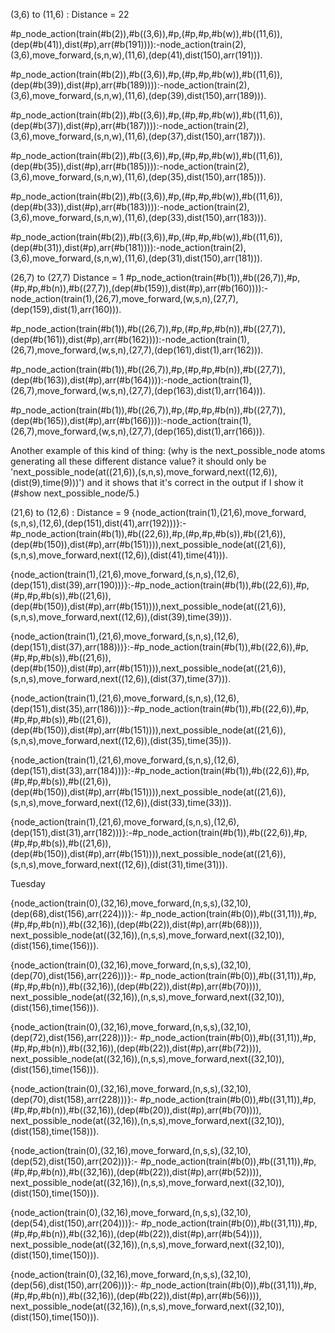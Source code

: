 

(3,6) to (11,6) : Distance = 22

#p_node_action(train(#b(2)),#b((3,6)),#p,(#p,#p,#b(w)),#b((11,6)),(dep(#b(41)),dist(#p),arr(#b(191)))):-node_action(train(2),(3,6),move_forward,(s,n,w),(11,6),(dep(41),dist(150),arr(191))).

#p_node_action(train(#b(2)),#b((3,6)),#p,(#p,#p,#b(w)),#b((11,6)),(dep(#b(39)),dist(#p),arr(#b(189)))):-node_action(train(2),(3,6),move_forward,(s,n,w),(11,6),(dep(39),dist(150),arr(189))).

#p_node_action(train(#b(2)),#b((3,6)),#p,(#p,#p,#b(w)),#b((11,6)),(dep(#b(37)),dist(#p),arr(#b(187)))):-node_action(train(2),(3,6),move_forward,(s,n,w),(11,6),(dep(37),dist(150),arr(187))).

#p_node_action(train(#b(2)),#b((3,6)),#p,(#p,#p,#b(w)),#b((11,6)),(dep(#b(35)),dist(#p),arr(#b(185)))):-node_action(train(2),(3,6),move_forward,(s,n,w),(11,6),(dep(35),dist(150),arr(185))).

#p_node_action(train(#b(2)),#b((3,6)),#p,(#p,#p,#b(w)),#b((11,6)),(dep(#b(33)),dist(#p),arr(#b(183)))):-node_action(train(2),(3,6),move_forward,(s,n,w),(11,6),(dep(33),dist(150),arr(183))).

#p_node_action(train(#b(2)),#b((3,6)),#p,(#p,#p,#b(w)),#b((11,6)),(dep(#b(31)),dist(#p),arr(#b(181)))):-node_action(train(2),(3,6),move_forward,(s,n,w),(11,6),(dep(31),dist(150),arr(181))).





(26,7) to (27,7) Distance = 1
#p_node_action(train(#b(1)),#b((26,7)),#p,(#p,#p,#b(n)),#b((27,7)),(dep(#b(159)),dist(#p),arr(#b(160)))):-node_action(train(1),(26,7),move_forward,(w,s,n),(27,7),(dep(159),dist(1),arr(160))).

#p_node_action(train(#b(1)),#b((26,7)),#p,(#p,#p,#b(n)),#b((27,7)),(dep(#b(161)),dist(#p),arr(#b(162)))):-node_action(train(1),(26,7),move_forward,(w,s,n),(27,7),(dep(161),dist(1),arr(162))).

#p_node_action(train(#b(1)),#b((26,7)),#p,(#p,#p,#b(n)),#b((27,7)),(dep(#b(163)),dist(#p),arr(#b(164)))):-node_action(train(1),(26,7),move_forward,(w,s,n),(27,7),(dep(163),dist(1),arr(164))).

#p_node_action(train(#b(1)),#b((26,7)),#p,(#p,#p,#b(n)),#b((27,7)),(dep(#b(165)),dist(#p),arr(#b(166)))):-node_action(train(1),(26,7),move_forward,(w,s,n),(27,7),(dep(165),dist(1),arr(166))).





Another example of this kind of thing: (why is the next_possible_node atoms generating all these different distance value? it should only be 'next_possible_node(at((21,6)),(s,n,s),move_forward,next((12,6)),(dist(9),time(9)))') and it shows that it's correct in the output if I show it (#show next_possible_node/5.)


(21,6) to (12,6) : Distance = 9
{node_action(train(1),(21,6),move_forward,(s,n,s),(12,6),(dep(151),dist(41),arr(192)))}:-#p_node_action(train(#b(1)),#b((22,6)),#p,(#p,#p,#b(s)),#b((21,6)),(dep(#b(150)),dist(#p),arr(#b(151)))),next_possible_node(at((21,6)),(s,n,s),move_forward,next((12,6)),(dist(41),time(41))).

{node_action(train(1),(21,6),move_forward,(s,n,s),(12,6),(dep(151),dist(39),arr(190)))}:-#p_node_action(train(#b(1)),#b((22,6)),#p,(#p,#p,#b(s)),#b((21,6)),(dep(#b(150)),dist(#p),arr(#b(151)))),next_possible_node(at((21,6)),(s,n,s),move_forward,next((12,6)),(dist(39),time(39))).

{node_action(train(1),(21,6),move_forward,(s,n,s),(12,6),(dep(151),dist(37),arr(188)))}:-#p_node_action(train(#b(1)),#b((22,6)),#p,(#p,#p,#b(s)),#b((21,6)),(dep(#b(150)),dist(#p),arr(#b(151)))),next_possible_node(at((21,6)),(s,n,s),move_forward,next((12,6)),(dist(37),time(37))).

{node_action(train(1),(21,6),move_forward,(s,n,s),(12,6),(dep(151),dist(35),arr(186)))}:-#p_node_action(train(#b(1)),#b((22,6)),#p,(#p,#p,#b(s)),#b((21,6)),(dep(#b(150)),dist(#p),arr(#b(151)))),next_possible_node(at((21,6)),(s,n,s),move_forward,next((12,6)),(dist(35),time(35))).

{node_action(train(1),(21,6),move_forward,(s,n,s),(12,6),(dep(151),dist(33),arr(184)))}:-#p_node_action(train(#b(1)),#b((22,6)),#p,(#p,#p,#b(s)),#b((21,6)),(dep(#b(150)),dist(#p),arr(#b(151)))),next_possible_node(at((21,6)),(s,n,s),move_forward,next((12,6)),(dist(33),time(33))).

{node_action(train(1),(21,6),move_forward,(s,n,s),(12,6),(dep(151),dist(31),arr(182)))}:-#p_node_action(train(#b(1)),#b((22,6)),#p,(#p,#p,#b(s)),#b((21,6)),(dep(#b(150)),dist(#p),arr(#b(151)))),next_possible_node(at((21,6)),(s,n,s),move_forward,next((12,6)),(dist(31),time(31))).

















Tuesday


{node_action(train(0),(32,16),move_forward,(n,s,s),(32,10),(dep(68),dist(156),arr(224)))}:-
#p_node_action(train(#b(0)),#b((31,11)),#p,(#p,#p,#b(n)),#b((32,16)),(dep(#b(22)),dist(#p),arr(#b(68)))),
next_possible_node(at((32,16)),(n,s,s),move_forward,next((32,10)),(dist(156),time(156))).

{node_action(train(0),(32,16),move_forward,(n,s,s),(32,10),(dep(70),dist(156),arr(226)))}:-
#p_node_action(train(#b(0)),#b((31,11)),#p,(#p,#p,#b(n)),#b((32,16)),(dep(#b(22)),dist(#p),arr(#b(70)))),
next_possible_node(at((32,16)),(n,s,s),move_forward,next((32,10)),(dist(156),time(156))).

{node_action(train(0),(32,16),move_forward,(n,s,s),(32,10),(dep(72),dist(156),arr(228)))}:-
#p_node_action(train(#b(0)),#b((31,11)),#p,(#p,#p,#b(n)),#b((32,16)),(dep(#b(22)),dist(#p),arr(#b(72)))),
next_possible_node(at((32,16)),(n,s,s),move_forward,next((32,10)),(dist(156),time(156))).

{node_action(train(0),(32,16),move_forward,(n,s,s),(32,10),(dep(70),dist(158),arr(228)))}:-
#p_node_action(train(#b(0)),#b((31,11)),#p,(#p,#p,#b(n)),#b((32,16)),(dep(#b(20)),dist(#p),arr(#b(70)))),
next_possible_node(at((32,16)),(n,s,s),move_forward,next((32,10)),(dist(158),time(158))).







{node_action(train(0),(32,16),move_forward,(n,s,s),(32,10),(dep(52),dist(150),arr(202)))}:-
#p_node_action(train(#b(0)),#b((31,11)),#p,(#p,#p,#b(n)),#b((32,16)),(dep(#b(22)),dist(#p),arr(#b(52)))),
next_possible_node(at((32,16)),(n,s,s),move_forward,next((32,10)),(dist(150),time(150))).

{node_action(train(0),(32,16),move_forward,(n,s,s),(32,10),(dep(54),dist(150),arr(204)))}:-
#p_node_action(train(#b(0)),#b((31,11)),#p,(#p,#p,#b(n)),#b((32,16)),(dep(#b(22)),dist(#p),arr(#b(54)))),
next_possible_node(at((32,16)),(n,s,s),move_forward,next((32,10)),(dist(150),time(150))).

{node_action(train(0),(32,16),move_forward,(n,s,s),(32,10),(dep(56),dist(150),arr(206)))}:-
#p_node_action(train(#b(0)),#b((31,11)),#p,(#p,#p,#b(n)),#b((32,16)),(dep(#b(22)),dist(#p),arr(#b(56)))),
next_possible_node(at((32,16)),(n,s,s),move_forward,next((32,10)),(dist(150),time(150))).
